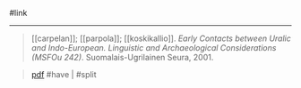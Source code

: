 #link 
***
> [[carpelan]]; [[parpola]]; [[koskikallio]]. *Early Contacts between Uralic and Indo-European. Linguistic and Archaeological Considerations (MSFOu 242)*. Suomalais-Ugrilainen Seura, 2001. 

> [pdf](https://www.sgr.fi/en/items/show/708)
#have | #split 